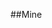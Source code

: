 <!--
.. title: acid_base05
.. slug: acid_base05
.. date: 2023-02-17 22:34:00 UTC
.. tags: 
.. category: 
.. link: 
.. description: 
.. type: text
-->

##Mine
<script src="../../assets/js/muller_plathe_plot.js" id="c493f1f0-18e7-4eae-8258-412c78f0d639"></script>
